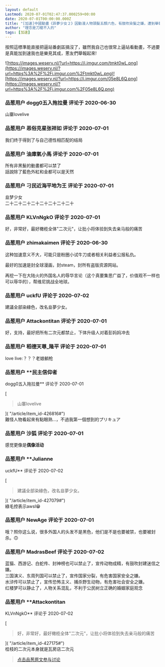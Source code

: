 ```yaml
---
layout: default
Lastmod: 2020-07-01T02:47:37.000259+00:00
date: 2020-07-01T00:00:00.000Z
title: "[加速]中國動畫《菲夢少女２》因動漫人物頭髮五顏六色，有鼓吹染髮之嫌，遭到舉報下架。"
author: "理念是刀槍不入的"
tags: [加速]
---
```


按照這標準能直接把逼站番劇區搞沒了，雖然我自己也很常上逼站看動畫，不過要是真能加到速我也是樂見其成，蔥友們舉報起來!  
  
![https://images.weserv.nl/?url=https://i.imgur.com/tmkt0wL.png](https://images.weserv.nl/?url=https%3A%2F%2Fi.imgur.com%2Ftmkt0wL.png)![https://images.weserv.nl/?url=https://i.imgur.com/05e8L6Q.png](https://images.weserv.nl/?url=https%3A%2F%2Fi.imgur.com%2F05e8L6Q.png)

            
### 品葱用户 **dogg0五入拖拉曼** 评论于 2020-06-30
        
山寨lovelive
        


            
### 品葱用户 **恶俗克星张祥如** 评论于 2020-07-01
        
我们终于得到了与自己德性相匹配的结局
        


            
### 品葱用户 **油庫氣小馬** 评论于 2020-07-01
        
所有非黑髮的動畫都可以禁了  
話說除了藍色外紅和金都可以是天然
        


            
### 品葱用户 **刁民近海平地为王** 评论于 2020-07-01
        
韭梦少女  
二十二十二十二十二十二十二十二十
        


            
### 品葱用户 **KLVnNgkO** 评论于 2020-07-01
        
好，非常好，最好橄榄全体"二次元"，让批小将体验到失去亲马般的痛苦
        


            
### 品葱用户 **zhimakaimen** 评论于 2020-06-30
        
这种加速意义不大，可能只是粉圈小试牛刀或者相关利益者公报私仇。  
  
  
最好的加速是封全球漫画，封steam，封所有盗版资源网站。  
  
  
再挖一下在大陆火的外国名人的辱华言论（这个真要集思广益了，价值观不一样也可以辱华的），帮维尼挑战全地球。
        


            
### 品葱用户 **uckfU** 评论于 2020-07-02
        
建議全部染綠色，改名韭夢少女。
        


            
### 品葱用户 **Attackontitan** 评论于 2020-07-01
        
好，支持，最好把所有二次元都禁止，下体升级人对着彭妈妈冲去
        


            
### 品葱用户 **稻德天尊_隆平** 评论于 2020-07-01
        
love live:？？？老娘躺枪
        


            
### 品葱用户 **民主信仰者 
dogg0五入拖拉曼** 评论于 2020-07-01
        
[

> 山寨lovelive 

]( "/article/item_id-426816#")  
難怪人物看起來有點眼熟...，不過我第一個想到的プリキュア
        


            
### 品葱用户 **沙狐** 评论于 2020-07-01
        
感觉更像是**偶像活动**
        


            
### 品葱用户 **Julianne 
uckfU** 评论于 2020-07-02
        
[

> 建議全部染綠色，改名韭夢少女。

]( "/article/item_id-427079#")  
綠毛控表示awsl😁
        


            
### 品葱用户 **NewAge** 评论于 2020-07-01
        
哦？照你这么说，很多外国人的头发不是黑色，他们是不是也要被禁，也要被封杀。🙃
        


            
### 品葱用户 **MadrasBeef** 评论于 2020-07-02
        
蓝猫、西游记、白蛇传、封神榜也可以禁止了，宣传动物成精，有鼓吹封建迷信之嫌。  
三国演义、东周列国可以禁止了，宣传国家分裂，有危害国家安全之嫌。  
水浒传可以禁止了，宣传恐怖主义、捕杀野生动物，有危害社会安全之嫌。  
红楼梦可以静止了，人物关系混乱，不利于公民树立正确的婚姻家庭观念
        


            
### 品葱用户 **Attackontitan 
KLVnNgkO** 评论于 2020-07-02
        
[

> 好，非常好，最好橄榄全体"二次元"，让批小将体验到失去亲马般的痛苦

]( "/article/item_id-427175#")  
桂枝的二次元本身就是瓦房店二次元
        






> [点击品葱原文参与讨论](https://pincong.rocks/article/id-21019__sort_key-agree_count__sort-DESC?warning)


